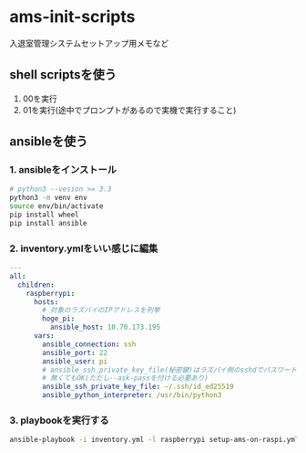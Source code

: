 # ams-init-scripts

入退室管理システムセットアップ用メモなど

## shell scriptsを使う

1. 00を実行
2. 01を実行(途中でプロンプトがあるので実機で実行すること)

## ansibleを使う

### 1. ansibleをインストール

```sh
# python3 --vesion >= 3.3
python3 -m venv env
source env/bin/activate
pip install wheel
pip install ansible
```

### 2. inventory.ymlをいい感じに編集

```yaml
---
all:
  children:
    raspberrypi:
      hosts:
        # 対象のラズパイのIPアドレスを列挙
        hoge_pi:
          ansible_host: 10.70.173.195
      vars:
        ansible_connection: ssh
        ansible_port: 22
        ansible_user: pi
        # ansible_ssh_private_key_file(秘密鍵)はラズパイ側のsshdでパスワード認証onにしてれば
        # 無くてもOK(ただし--ask-passを付ける必要あり)
        ansible_ssh_private_key_file: ~/.ssh/id_ed25519
        ansible_python_interpreter: /usr/bin/python3
```

### 3. playbookを実行する

```sh
ansible-playbook -i inventory.yml -l raspberrypi setup-ams-on-raspi.yml
```
